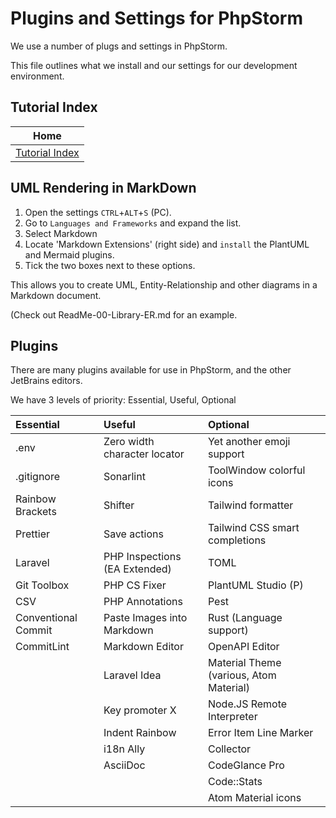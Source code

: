 # Plugins and Settings for PhpStorm

We use a number of plugs and settings in PhpStorm.

This file outlines what we install and our settings for our development environment.


## Tutorial Index

|                Home                  |
|:------------------------------------:|
| [Tutorial Index](ReadMe-00-Index.md) |



## UML Rendering in MarkDown

1. Open the settings `CTRL`+`ALT`+`S` (PC).
2. Go to `Languages and Frameworks`  and expand the list. 
3. Select Markdown
4. Locate 'Markdown Extensions' (right side) and `install` the PlantUML and Mermaid plugins.
5. Tick the two boxes next to these options.

This allows you to create UML, Entity-Relationship and other diagrams in a Markdown document.

(Check out ReadMe-00-Library-ER.md for an example.



## Plugins

There are many plugins available for use in PhpStorm, and the other JetBrains editors.

We have 3 levels of priority: Essential, Useful, Optional

| Essential           | Useful                        | Optional                                |
|:--------------------|:------------------------------|:----------------------------------------|
| .env                | Zero width character locator  | Yet another emoji support               |
| .gitignore          | Sonarlint                     | ToolWindow colorful icons               |
| Rainbow Brackets    | Shifter                       | Tailwind formatter                      |
| Prettier            | Save actions                  | Tailwind CSS smart completions          |
| Laravel             | PHP Inspections (EA Extended) | TOML                                    |
| Git Toolbox         | PHP CS Fixer                  | PlantUML Studio (P)                     |
| CSV                 | PHP Annotations               | Pest                                    |   
| Conventional Commit | Paste Images into Markdown    | Rust (Language support)                 |
| CommitLint          | Markdown Editor               | OpenAPI Editor                          |
|                     | Laravel Idea                  | Material Theme (various, Atom Material) |
|                     | Key promoter X                | Node.JS Remote Interpreter              |
|                     | Indent Rainbow                | Error Item Line Marker                  |
|                     | i18n Ally                     | Collector                               |
|                     | AsciiDoc                      | CodeGlance Pro                          |
|                     |                               | Code::Stats                             |
|                     |                               | Atom Material icons                     |

